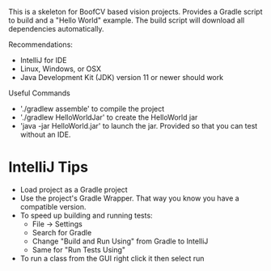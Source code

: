 This is a skeleton for BoofCV based vision projects. Provides a Gradle script to build and a "Hello World" example.
The build script will download all dependencies automatically.

Recommendations:
- IntelliJ for IDE
- Linux, Windows, or OSX
- Java Development Kit (JDK) version 11 or newer should work

Useful Commands
- './gradlew assemble' to compile the project
- './gradlew HelloWorldJar' to create the HelloWorld jar
- 'java -jar HelloWorld.jar' to launch the jar. Provided so that you can test without an IDE.

# IntelliJ Tips

* Load project as a Gradle project
* Use the project's Gradle Wrapper. That way you know you have a compatible version.
* To speed up building and running tests:
  * File -> Settings
  * Search for Gradle
  * Change "Build and Run Using" from Gradle to IntelliJ
  * Same for "Run Tests Using"
* To run a class from the GUI right click it then select run
